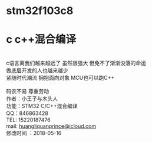 # stm32f103c8
# c c++混合编译
<br>c语言离我们越来越远了 虽然很强大 但免不了渐渐没落的命运
<br>做底层开发的人也越来越少
<br>紧随时代潮流 拥抱面向对象 MCU也可以跑C++
<br>
<br>码农不易 尊重劳动
<br>作者：小王子与木头人
<br>功能：STM32 C/C++混合编译 
<br>QQ：846863428 
<br>TEL: 15220187476 
<br>mail: huangliquanprince@icloud.com 
<br>修改时间 ：2018-05-16 